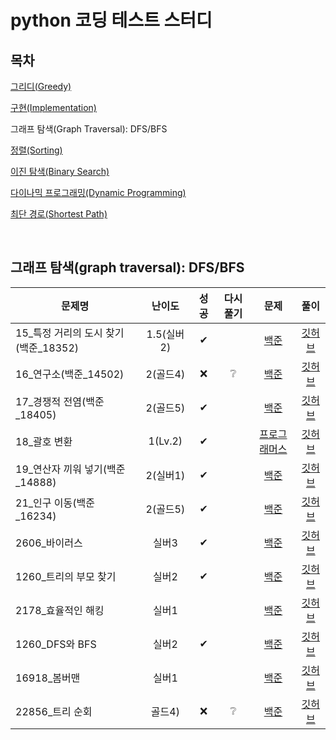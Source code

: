 # python 코딩 테스트 스터디

## 목차
[그리디(Greedy)](../greedy/README.md)

[구현(Implementation)](../implementation/README.md)

그래프 탐색(Graph Traversal): DFS/BFS

[정렬(Sorting)](../sorting/README.md)

[이진 탐색(Binary Search)](../binary_search/README.md)

[다이나믹 프로그래밍(Dynamic Programming)](../dynamic_programming/README.md)

[최단 경로(Shortest Path)](../shortest_path/README.md)

<br>

## 그래프 탐색(graph traversal): DFS/BFS
|문제명|난이도|성공|다시풀기|문제|풀이|
|-----|:----:|:----:|:----:|:----:|:---:|
|15_특정 거리의 도시 찾기(백준_18352)|1.5(실버2)|✔||[백준](https://www.acmicpc.net/problem/18352)|[깃허브](./이코테_15_특정%20거리의%20도시%20찾기(백준_18352)_0308.md)|
|16_연구소(백준_14502)|2(골드4)|❌|❔|[백준](https://www.acmicpc.net/problem/14502)|[깃허브](./이코테_16_연구소(백준_14502)_0308_왜BFS냐고ㅠ틀림ㅠ.md)|
|17_경쟁적 전염(백준_18405)|2(골드5)|✔||[백준](https://www.acmicpc.net/problem/18405)|[깃허브](./이코테_17_경쟁적%20전염(백준_18405)_0308.md)|
|18_괄호 변환|1(Lv.2)|✔||[프로그래머스](https://school.programmers.co.kr/learn/courses/30/lessons/60058)|[깃허브](./이코테_18_괄호%20변환_0308.md)|
|19_연산자 끼워 넣기(백준_14888)|2(실버1)|✔||[백준](https://www.acmicpc.net/problem/14888)|[깃허브](./이코테_19_연산자%20끼워%20넣기(백준_14888)_0308.md)|
|21_인구 이동(백준_16234)|2(골드5)|✔||[백준](https://www.acmicpc.net/problem/16234)|[깃허브](./이코테_21_인구%20이동(백준_16234)_0308.md)|
|2606_바이러스|실버3|✔||[백준](https://www.acmicpc.net/problem/2606)|[깃허브](./백준_2606_바이러스_0308.md)|
|1260_트리의 부모 찾기|실버2|✔||[백준](https://www.acmicpc.net/problem/1260)|[깃허브](./백준_11725_트리의%20부모%20찾기_0308.md)|
|2178_효율적인 해킹|실버1|||[백준](https://www.acmicpc.net/problem/2178)|[깃허브](./)|
|1260_DFS와 BFS|실버2|✔||[백준](https://www.acmicpc.net/problem/1260)|[깃허브](./백준_1260_DFS와%20BFS_0308.md)|
|16918_봄버맨|실버1|||[백준](https://www.acmicpc.net/problem/16918)|[깃허브](./)|
|22856_트리 순회|골드4)|❌|❔|[백준](https://www.acmicpc.net/problem/22856)|[깃허브](./백준_22856_트리%20순회_0308_ㅜㅠㅠ.md)|

